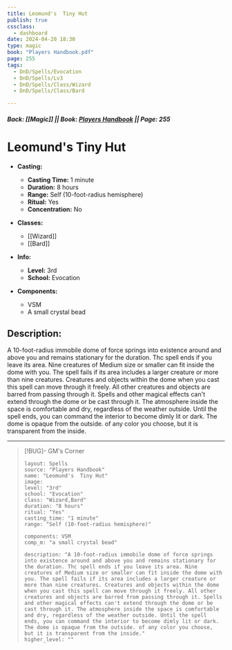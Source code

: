 ```yaml
---
title: Leomund's  Tiny Hut
publish: true
cssclass:
  - dashboard
date: 2024-04-20 18:30
type: magic
book: "Players Handbook.pdf"
page: 255
tags:
  - DnD/Spells/Evocation
  - DnD/Spells/Lv3
  - DnD/Spells/Class/Wizard
  - DnD/Spells/Class/Bard

---
```


##### Back: [[Magic]] || Book: [Players Handbook](https://drive.google.com/drive/folders/1O5bhpYizcIT5xxAoLOuzCRht_PVS7VSG?usp=sharing) || Page: 255

# Leomund's  Tiny Hut

- **Casting:**
    - **Casting Time:** 1 minute
    - **Duration:** 8 hours
    - **Range:** Self (10-foot-radius hemisphere)
    - **Ritual:** Yes
    - **Concentration:** No
- **Classes:**
    - [[Wizard]]
    - [[Bard]]

- **Info:**
    - **Level:** 3rd
    - **School:** Evocation
- **Components:**
    - VSM
    - A small crystal bead

## Description:
A 10-foot-radius immobile dome of force springs into existence around and above you and remains stationary for the duration. Thc spell ends if you leave its area. Nine creatures of Medium size or smaller can fit inside the dome with you. The spell fails if its area includes a larger creature or more than nine creatures. Creatures and objects within the dome when you cast this spell can move through it freely. All other creatures and objects are barred from passing through it. Spells and other magical effects can't extend through the dome or be cast through it. The atmosphere inside the space is comfortable and dry, regardless of the weather outside. Until the spell ends, you can command the interior to become dimly lit or dark. The dome is opaque from the outside. of any color you choose, but it is transparent from the inside.



---

> [!BUG]- GM's Corner
>
> ```statblock
> layout: Spells
> source: "Players Handbook"
> name: "Leomund's  Tiny Hut"
> image: 
> level: "3rd"
> school: "Evocation"
> class: "Wizard,Bard"
> duration: "8 hours"
> ritual: "Yes"
> casting_time: "1 minute"
> range: "Self (10-foot-radius hemisphere)"
>
> components: VSM
> comp_m: "a small crystal bead"
>
> description: "A 10-foot-radius immobile dome of force springs into existence around and above you and remains stationary for the duration. Thc spell ends if you leave its area. Nine creatures of Medium size or smaller can fit inside the dome with you. The spell fails if its area includes a larger creature or more than nine creatures. Creatures and objects within the dome when you cast this spell can move through it freely. All other creatures and objects are barred from passing through it. Spells and other magical effects can't extend through the dome or be cast through it. The atmosphere inside the space is comfortable and dry, regardless of the weather outside. Until the spell ends, you can command the interior to become dimly lit or dark. The dome is opaque from the outside. of any color you choose, but it is transparent from the inside."
> higher_level: ""
> ```
